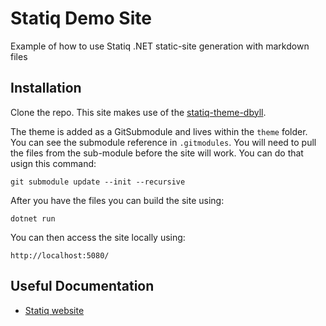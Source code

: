 # Statiq Demo Site

Example of how to use Statiq .NET static-site generation with markdown files

## Installation

Clone the repo. This site makes use of the [statiq-theme-dbyll](https://github.com/poychang/statiq-theme-dbyll).

The theme is added as a GitSubmodule and lives within the `theme` folder.  You can see the submodule reference in `.gitmodules`.  You will need to pull the files from the sub-module before the site will work.  You can do that usign this command:

```
git submodule update --init --recursive
```

After you have the files you can build the site using:

```
dotnet run
```

You can then access the site locally using:

```
http://localhost:5080/
```

## Useful Documentation

- [Statiq website](https://www.statiq.dev/)
